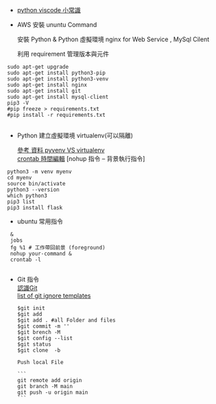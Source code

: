 + [python viscode 小常識](https://www.maxlist.xyz/2019/07/13/vscode-tip/)

+ AWS  安裝 ununtu Command<br>

  安裝 Python & Python 虛擬環境 nginx for Web Service , MySql Cilent<br>

  利用 requirement 管理版本與元件

<pre><code>sudo apt-get upgrade
sudo apt-get install python3-pip
sudo apt-get install python3-venv
sudo apt-get install nginx
sudo apt-get install git
sudo apt-get install mysql-client
pip3 -V
#pip freeze > requirements.txt
#pip install -r requirements.txt
</code>
</pre>

+ Python 建立虛擬環境 virtualenv(可以隔離)<br>

  [參考 資料 pyvenv VS virtualenv ](https://codertw.com/%E7%A8%8B%E5%BC%8F%E8%AA%9E%E8%A8%80/471323/)<br>
  [crontab 時間編輯](https://crontab.guru/#30_8_*_*_1)
  [nohup 指令 – 背景執行指令]

<pre><code>python3 -m venv myenv
cd myenv
source bin/activate
python3 --version
which python3
pip3 list
pip3 install flask
</code></pre>

+ ubuntu 常用指令
<pre><code><command sleep 300> &
 jobs
 fg %1 # 工作帶回前景 (foreground)
 nohup your-command &
 crontab -l
 
</code></pre>

+ Git 指令<br>[認識Git](https://www.maxlist.xyz/2018/11/02/git_tutorial/)<br>[list of git ignore templates](https://github.com/github/gitignore)

  <pre><code>$git init
  $git add <file>
  $git add . #all Folder and files
  $git commit -m '<command>'
  $git brench -M 
  $git config --list
  $git status
  $git clone <repo URL> -b

  Push local File

  ```
  git remote add origin <URL>
  git branch -M main
  git push -u origin main
  ```

  

